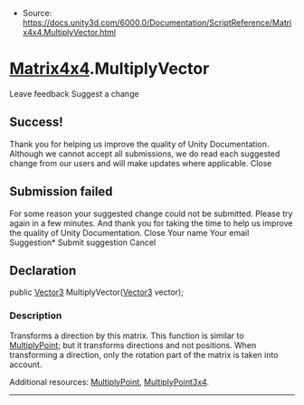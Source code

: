 * Source: https://docs.unity3d.com/6000.0/Documentation/ScriptReference/Matrix4x4.MultiplyVector.html

#  [Matrix4x4](https://docs.unity3d.com/6000.0/Documentation/ScriptReference/Matrix4x4.html).MultiplyVector
Leave feedback
Suggest a change
## Success!
Thank you for helping us improve the quality of Unity Documentation. Although we cannot accept all submissions, we do read each suggested change from our users and will make updates where applicable.
Close
## Submission failed
For some reason your suggested change could not be submitted. Please <a>try again</a> in a few minutes. And thank you for taking the time to help us improve the quality of Unity Documentation.
Close
Your name Your email Suggestion* Submit suggestion
Cancel
## Declaration
public [Vector3](https://docs.unity3d.com/6000.0/Documentation/ScriptReference/Vector3.html) MultiplyVector([Vector3](https://docs.unity3d.com/6000.0/Documentation/ScriptReference/Vector3.html) vector); 
### Description
Transforms a direction by this matrix.
This function is similar to [MultiplyPoint](https://docs.unity3d.com/6000.0/Documentation/ScriptReference/Matrix4x4.MultiplyPoint.html); but it transforms directions and not positions. When transforming a direction, only the rotation part of the matrix is taken into account.  
  
Additional resources: [MultiplyPoint](https://docs.unity3d.com/6000.0/Documentation/ScriptReference/Matrix4x4.MultiplyPoint.html), [MultiplyPoint3x4](https://docs.unity3d.com/6000.0/Documentation/ScriptReference/Matrix4x4.MultiplyPoint3x4.html).
* * *
